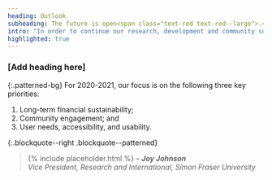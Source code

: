 ```yaml
---
heading: Outlook
subheading: The future is open<span class="text-red text-red--large">.</span>
intro: "In order to continue our research, development and community support, we need your help. You can support PKP financially as a sustainer and/or through contributions of time - each and every bit counts."
highlighted: true
---
```


### [Add heading here]

{:.patterned-bg}
For 2020-2021, our focus is on the following three key priorities:

1. Long-term financial sustainability;
2. Community engagement; and
3. User needs, accessibility, and usability.

{:.blockquote--right .blockquote--patterned}
> {% include placeholder.html %} <cite>&ndash; **Joy Johnson**<br/> Vice President, Research and International, Simon Fraser University</cite>
